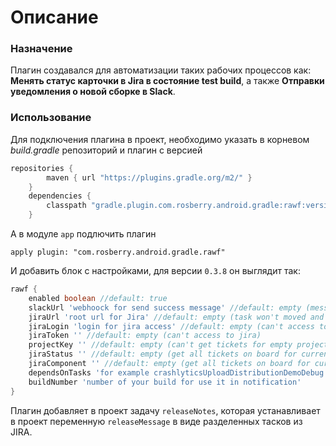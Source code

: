 # Описание

### Назначение
Плагин создавался для автоматизации таких рабочих процессов как: **Менять статус карточки в Jira в состояние test build**, а также **Отправки уведомления о новой сборке в Slack**.

### Использование
Для подключения плагина в проект, необходимо указать в корневом *build.gradle* репозиторий и плагин с версией

```groovy
repositories {
        maven { url "https://plugins.gradle.org/m2/" }
    }
    dependencies {
        classpath "gradle.plugin.com.rosberry.android.gradle:rawf:version"
    }
``` 

А в модуле `app` подлючить плагин 

`apply plugin: "com.rosberry.android.gradle.rawf"`

И добавить блок с настройками, для версии `0.3.8` он выглядит так:

```groovy
rawf {
    enabled boolean //default: true
    slackUrl 'webhoock for send success message' //default: empty (message won't send if empty)
    jiraUrl 'root url for Jira' //default: empty (task won't moved and message attachment will empty)
    jiraLogin 'login for jira access' //default: empty (can't access to jira)
    jiraToken '' //default: empty (can't access to jira)
    projectKey '' //default: empty (can't get tickets for empty project)
    jiraStatus '' //default: empty (get all tickets on board for current project in current component)
    jiraComponent '' //default: empty (get all tickets on board for current project in current status)
    dependsOnTasks 'for example crashlyticsUploadDistributionDemoDebug' //can be an array, default: build
    buildNumber 'number of your build for use it in notification'
}
```

Плагин добавляет в проект задачу `releaseNotes`, которая устанавливает в проект переменную `releaseMessage` в виде разделенных тасков из JIRA.